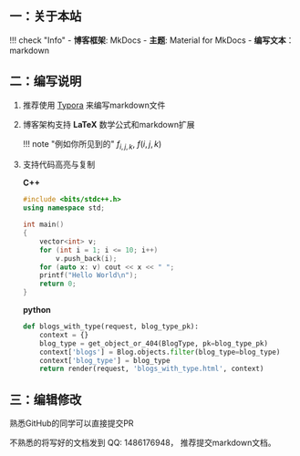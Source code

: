 ## 一：关于本站

!!! check "Info"
    - **博客框架**: MkDocs
    - **主题**: Material for MkDocs
    - **编写文本**：markdown

## 二：编写说明

1.  推荐使用 [Typora](https://www.typora.io/) 来编写markdown文件

2.  博客架构支持 **LaTeX** 数学公式和markdown扩展

    !!! note "例如你所见到的"
        $f_{i,j,k}$, $f(i,j,k)$ <br>
    
3.  支持代码高亮与复制

    **C++**

    ```c++
    #include <bits/stdc++.h>
    using namespace std;
    
    int main() 
    {
    	vector<int> v;
    	for (int i = 1; i <= 10; i++) 
    		v.push_back(i);
    	for (auto x: v) cout << x << " ";
    	printf("Hello World\n");
    	return 0;
    }
    ```

    **python**

    ```python
    def blogs_with_type(request, blog_type_pk):
        context = {}
        blog_type = get_object_or_404(BlogType, pk=blog_type_pk)
        context['blogs'] = Blog.objects.filter(blog_type=blog_type)
        context['blog_type'] = blog_type
        return render(request, 'blogs_with_type.html', context)
    ```

    

## 三：编辑修改

熟悉GitHub的同学可以直接提交PR

不熟悉的将写好的文档发到 QQ: 1486176948， 推荐提交markdown文档。





